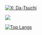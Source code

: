 [![X: Da-Tsuchi](https://img.shields.io/twitter/follow/Da-Tsuchi?style=social)](https://twitter.com/tsuchi_da)
 
![](https://github-profile-summary-cards.vercel.app/api/cards/profile-details?username=Da-Tsuchi&theme=tokyonight)
 
[![Top Langs](https://github-readme-stats.vercel.app/api/top-langs/?username=Da-Tsuchi&layout=compact&langs_count=5&theme=tokyonight)](https://github.com/anuraghazra/github-readme-stats)
